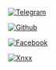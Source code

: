 <a href="https://t.me/Xpras_id/"><img alt="Telegram" src="https://img.shields.io/badge/Telegram-follow-bluek?style=flat-square&logo=Telegram"></a>

<a href="https://github.com/TelegramBotHeroku/"><img alt="Github" src="https://img.shields.io/badge/Github-follow-bluek?style=flat-square&logo=Github"></a>

<a href="https://m.facebook/Lex-Ant/"><img alt="Facebook" src="https://img.shields.io/badge/Facebook-follow-bluek?style=flat-square&logo=Facebook"></a>

<a href="https://www.xnxx.com/"><img alt="Xnxx" src="https://img.shields.io/badge/Xnxx-muehehe-blue?style=flat-square&logo=Xnxx"></a>
